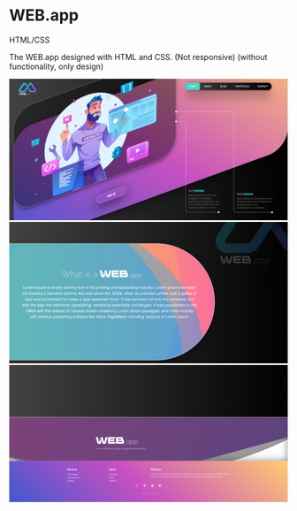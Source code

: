 # WEB.app
 HTML/CSS

The WEB.app designed with HTML and CSS.
(Not responsive)
(without functionality, only design)

![alt text](https://github.com/denisdanailov/WEB.app/blob/bc0d0c3b7a16ab36cf983ed39898cc5a2bded629/ScreenView/1.Header.png
)
![alt text](https://github.com/denisdanailov/WEB.app/blob/bc0d0c3b7a16ab36cf983ed39898cc5a2bded629/ScreenView/2.Hero.png
)
![alt text](https://github.com/denisdanailov/WEB.app/blob/bc0d0c3b7a16ab36cf983ed39898cc5a2bded629/ScreenView/3.Footer.png
)


